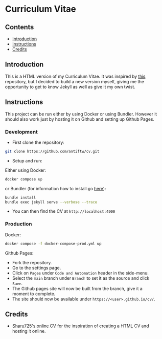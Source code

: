 # Curriculum Vitae 

## Contents

* [Introduction](#introduction)
* [Instructions](#instructions)
* [Credits](#credits)

## Introduction

This is a HTML version of my Curriculum Vitae. It was inspired by [this](https://github.com/sharu725/online-cv.git) repository, but I decided to build a new version myself, giving me the opportunity to get to know Jekyll as well as give it my own twist.

## Instructions

This project can be run either by using Docker or using Bundler. However it should also work just by hosting it on Github and setting up Github Pages.

### Development

* First clone the repository:

```bash
git clone https://github.com/antiftw/cv.git
```

* Setup and run:

Either using Docker:

```bash
docker compose up
```

or Bundler (for information how to install go [here](https://bundler.io/#getting-started)):

```bash
bundle install
bundle exec jekyll serve --verbose --trace
```

* You can then find the CV at `http://localhost:4000`

### Production

Docker:

```bash
docker compose -f docker-compose-prod.yml up
```

Github Pages:
* Fork the repository.
* Go to the settings page.
* Click on `Pages` under `Code and Automation` header in the side-menu.
* Select the `main` branch under `Branch` to set it as the source and click `Save`.
* The Github pages site will now be built from the branch, give it a moment to complete.
* The site should now be available under `https://<user>.github.io/cv/`.

## Credits

- [Sharu725's online CV](https://github.com/sharu725/online-cv.git) for the inspiration of creating a HTML CV and hosting it online.
